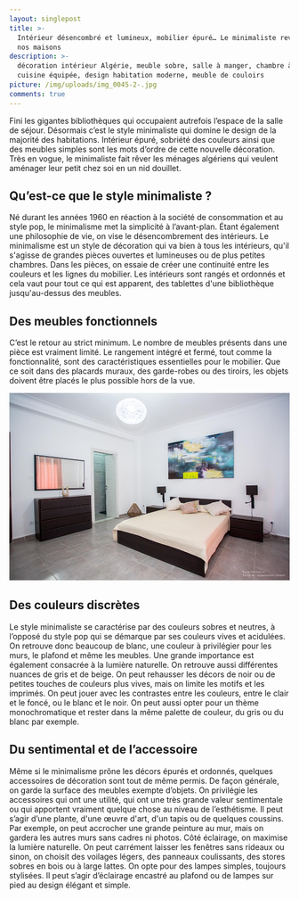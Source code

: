 ```yaml
---
layout: singlepost
title: >-
  Intérieur désencombré et lumineux, mobilier épuré… Le minimaliste revient dans
  nos maisons
description: >-
  décoration intérieur Algérie, meuble sobre, salle à manger, chambre à coucher,
  cuisine équipée, design habitation moderne, meuble de couloirs
picture: /img/uploads/img_0045-2-.jpg
comments: true
---
```

Fini les gigantes bibliothèques qui occupaient autrefois l’espace de la salle de séjour. Désormais c’est le style minimaliste qui domine le design de la majorité des habitations. Intérieur épuré, sobriété des couleurs ainsi que des meubles simples sont les mots d’ordre de  cette nouvelle décoration. Très en vogue,  le minimaliste fait rêver les ménages algériens qui veulent aménager leur petit chez soi en un nid douillet. 

## Qu’est-ce que le style minimaliste ?

Né durant les années 1960 en réaction à la société de consommation et au style pop, le minimalisme met la simplicité à l’avant-plan. Étant également une philosophie de vie, on vise le désencombrement des intérieurs. Le minimalisme est un style de décoration qui va bien à tous les intérieurs, qu'il s'agisse de grandes pièces ouvertes et lumineuses ou de plus petites chambres. Dans les pièces, on essaie de créer une continuité entre les couleurs et les lignes du mobilier. Les intérieurs sont rangés et ordonnés et cela vaut pour tout ce qui est apparent, des tablettes d'une bibliothèque jusqu'au-dessus des meubles.

## Des meubles fonctionnels

C’est le retour au strict minimum. Le nombre de meubles présents dans une pièce est vraiment limité. Le rangement intégré et fermé, tout comme la fonctionnalité, sont des caractéristiques essentielles pour le mobilier. Que ce soit dans des placards muraux, des garde-robes ou des tiroirs, les objets doivent être placés le plus possible hors de la vue.

![null](/img/uploads/img_3619-3-.jpg)

## Des couleurs discrètes

Le style minimaliste se caractérise par des couleurs sobres et neutres, à l’opposé du style pop qui se démarque par ses couleurs vives et acidulées. On retrouve donc beaucoup de blanc, une couleur à privilégier pour les murs, le plafond et même les meubles. Une grande importance est également consacrée à la lumière naturelle. On retrouve aussi différentes nuances de gris et de beige. On peut rehausser les décors de noir ou de petites touches de couleurs plus vives, mais on limite les motifs et les imprimés. On peut jouer avec les contrastes entre les couleurs, entre le clair et le foncé, ou le blanc et le noir. On peut aussi opter pour un thème monochromatique et rester dans la même palette de couleur, du gris ou du blanc par exemple.

## Du sentimental et de l’accessoire

Même si le minimalisme prône les décors épurés et ordonnés, quelques accessoires de décoration sont tout de même permis. De façon générale, on garde la surface des meubles exempte d’objets. On privilégie les accessoires qui ont une utilité, qui ont une très grande valeur sentimentale ou qui apportent vraiment quelque chose au niveau de l’esthétisme. Il peut s’agir d’une plante, d'une œuvre d'art, d'un tapis ou de quelques coussins. Par exemple, on peut accrocher une grande peinture au mur, mais on gardera les autres murs sans cadres ni photos.  Côté éclairage, on maximise la lumière naturelle. On peut carrément laisser les fenêtres sans rideaux ou sinon, on choisit des voilages légers, des panneaux coulissants, des stores sobres en bois ou à large lattes. On opte pour des lampes simples, toujours stylisées. Il peut s’agir d’éclairage encastré au plafond ou de lampes sur pied au design élégant et simple.
